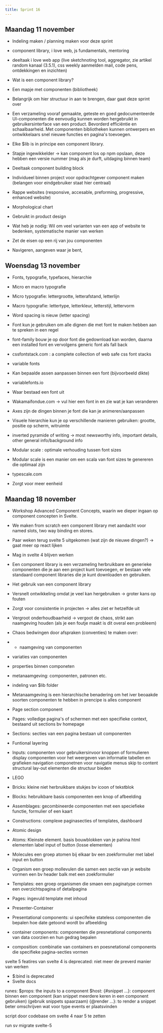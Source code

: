 ```yaml
---
title: Sprint 16
---
```


## Maandag 11 november  
- Indeling maken / planning maken voor deze sprint 
- component library, i love web, js fundamentals, mentoring 
- deeltaak i love web app (live sketchnoting tool, aggregator, zie artikel random kanaal (3.5.1), css weekly aanmelden mail, code pens, ontdekkingen en inzichten)

- Wat is een component library?
- Een mapje met componenten (bibliotheek)
- Belangrijk om hier structuur in aan te brengen, daar gaat deze sprint over 
- Een verzameling vooraf gemaakte, geteste en goed gedocumenteerde UI-componenten die eenvoudig kunnen worden hergebruikt in gebruikersinterface van een product. Bevorderd efficiëntie en schaalbaarheid. Met componenten bibliotheken kunnen ontwerpers en ontwikkelaars snel nieuwe functies en pagina's toevoegen. 
- Elke $lib is in principe een component library. 

- Stapje ingewikkelder -> kan component los op npm opslaan, deze hebben een versie nummer (mag als je durft, uitdaging binnen team)

- Deeltaak component building block 
- Individueel binnen project voor opdrachtgever component maken (belangen voor eindgebruiker staat hier centraal)
- Rappe websites (responsive, accesable, preforming, progressive, enhanced website)

- Morphological chart 
- Gebruikt in product design 
- Wat heb je nodig: Wil om veel varianten van een app of website te bedenken, systematische manier van werken
- Zet de eisen op een rij van jou componenten

- Navigeren, aangeven waar je bent, 

## Woensdag 13 november 
- Fonts, typografie, typefaces, hierarchie 
- Micro en macro typografie
- Micro typografie: lettergrootte, letterafstand, letterlijn
- Macro typografie: lettertype, letterkleur, letterstijl, lettervorm
- Word spacing is nieuw (letter spacing)

- Font kun je gebruiken om alle dignen die met font te maken hebben aan te spreken in een regel 
- font-family bouw je op door font die gedownload kan worden, daarna een installed font en vervolgens generic font als fall back
- cssfontstack.com : a complete collection of web safe css font stacks 

- variable fonts 
- Kan bepaalde assen aanpassen binnen een font (bijvoorbeeld dikte)
- variablefonts.io

- Waar bestaad een font uit 
- Wakamaifondue.com -> vul hier een font in en zie wat je kan veranderen 
- Axes zijn de dingen binnen je font die kan je animeren/aanpassen 

- Visuele hierarchie kun je op verschillende manieren gebruiken: grootte, positie op scherm, witruimte
- inverted pyramide of writing -> most newsworthy info, important details, other general info/background info 

- Modular scale : optimale verhouding tussen font sizes 
- Modular scale is een manier om een scala van font sizes te genereren die optimaal zijn 
- typescale.com 
- Zorgt voor meer eenheid 

## Maandag 18 november 
- Workshop Advanced Component Concepts, waarin we dieper ingaan op component concepten in Svelte. 
- We maken from scratch een component library met aandacht voor named slots, two way binding en stores.
- Paar weken terug svelte 5 uitgekomen (wat zijn de nieuwe dingen?) -> gaat meer op react lijken 
- Mag in svelte 4 blijven werken 

- Een component library is een verzameling herbruikbare en generieke componenten die je aan een project kunt toevoegen, er bestaan vele standaard component libraries die je kunt downloaden en gebruiken.
- Het gebruik van een component library
- Versnelt ontwikkeling omdat je veel kan hergebruiken -> groter kans op fouten
- Zorgt voor consistentie in projecten -> alles ziet er hetzelfde uit 
- Vergroot onderhoudbaarheid -> vergoot de chaos, strikt aan naamgeving houden (als je een foutje maakt is dit overal een probleem)
- Chaos bedwingen door afspraken (conventies) te maken over:
- - naamgeving van componenten
- variaties van componenten
- properties binnen componeten 
- metanaamgeving: componenten, patronen etc.
- indeling van $lib folder
- Metanaamgeving is een hierarchische benadering om het iver beoaakde soorten componenten te hebben
in prencipe is alles component 

- Page section component 
- Pages: volledige pagina's of schermen met een specifieke context, bestaand uit sections bv homepage
- Sections: secties van een pagina bestaan uit componenten 

- Funtional layering 
- Inputs: componenten voor gebruikersinvoor knoppen of formulieren 
display componenten voor het weergeven van informatie tabellen en grafieken 
navigation componetnen voor navigatie menus skip to content 
structural lay-out elementen die structuur bieden 

- LEGO
- Bricks: kleine niet herbruikbare stukjes bv icoon of tekstblok
- Blocks: hebruikbare basis componenten een knop of afbeelding
- Assemblages: gecombineerde componenten met een speciefieke functie, formulier of een kaart
- Constructions: complexe paginasecties of templates, dashboard 

- Atomic design 
- Atoms: Kleinste element. basis bouwblokken van je pahina html elementen label input of button (losse elementen)
- Molecules een groep atomen bij elkaar bv een zoekformulier met label input en button
- Organism een groep mollevulen die samen een sectie van je website vormen een bv header balk met een zoekformulier 
- Templates: een groep organismen die smaen een paginatype cormen een overzichtspagina of detailpagina
- Pages: ingevuld template met inhoud 

- Presenter-Container 
- Presentational components: ui specifeike stateless componenten die bepalen hoe date getoond wordt bv afbeelding
- container components: componenten die presnetational components van data coorzien en hun gedrag bepalen 
- composition: combinatie van containers en poesnetational components die specifieke pagina-secties vormen 

svelte 5 
featires van svelte 4 is deprecated: niet meer de preverd manier van werken 
- $:bind is deprecated 
- Svelte docs 

runes: 
$props: the inputs to a component 
$host: 
{#snippet ...}: component binnen een component (kan snippet meerdere keren in een component gebruiken) (gebruik snippets spaarzaam)
{@render ...}: to render a snippet 
beter omschrijven wat voor type events er plaatsvinden 

script door codebase om svelte 4 naar 5 te zetten 

run sv migrate svelte-5 

